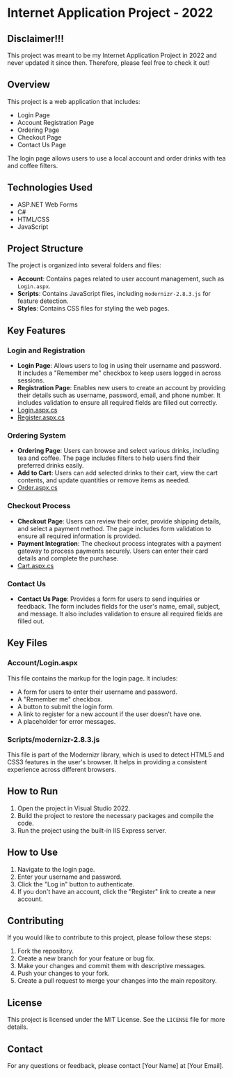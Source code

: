 # Internet Application Project - 2022

## Disclaimer!!!
This project was meant to be my Internet Application Project in 2022 and never updated it since then. Therefore, please feel free to check it out!

## Overview
This project is a web application that includes:
- Login Page
- Account Registration Page
- Ordering Page
- Checkout Page
- Contact Us Page

The login page allows users to use a local account and order drinks with tea and coffee filters.

## Technologies Used
- ASP.NET Web Forms
- C#
- HTML/CSS
- JavaScript

## Project Structure
The project is organized into several folders and files:

- **Account**: Contains pages related to user account management, such as `Login.aspx`.
- **Scripts**: Contains JavaScript files, including `modernizr-2.8.3.js` for feature detection.
- **Styles**: Contains CSS files for styling the web pages.

## Key Features


### Login and Registration
- **Login Page**: Allows users to log in using their username and password. It includes a "Remember me" checkbox to keep users logged in across sessions.
- **Registration Page**: Enables new users to create an account by providing their details such as username, password, email, and phone number. It includes validation to ensure all required fields are filled out correctly.
- [Login.aspx.cs](https://github.com/FirdausHisham/CoffeeWebsite2022/blob/92b18f4cb7475749de627d5778f3ffcdad0c1c39/Project/Account/Login.aspx.cs)
- [Register.aspx.cs](https://github.com/FirdausHisham/CoffeeWebsite2022/blob/92b18f4cb7475749de627d5778f3ffcdad0c1c39/Project/Account/Register.aspx.cs)

### Ordering System
- **Ordering Page**: Users can browse and select various drinks, including tea and coffee. The page includes filters to help users find their preferred drinks easily.
- **Add to Cart**: Users can add selected drinks to their cart, view the cart contents, and update quantities or remove items as needed.
- [Order.aspx.cs](https://github.com/FirdausHisham/CoffeeWebsite2022/blob/92b18f4cb7475749de627d5778f3ffcdad0c1c39/Project/HYSSOnline/Order.aspx.cs)

### Checkout Process
- **Checkout Page**: Users can review their order, provide shipping details, and select a payment method. The page includes form validation to ensure all required information is provided.
- **Payment Integration**: The checkout process integrates with a payment gateway to process payments securely. Users can enter their card details and complete the purchase.
- [Cart.aspx.cs](https://github.com/FirdausHisham/CoffeeWebsite2022/blob/92b18f4cb7475749de627d5778f3ffcdad0c1c39/Project/HYSSOnline/Cart.aspx.cs)

### Contact Us
- **Contact Us Page**: Provides a form for users to send inquiries or feedback. The form includes fields for the user's name, email, subject, and message. It also includes validation to ensure all required fields are filled out.

## Key Files
### Account/Login.aspx
This file contains the markup for the login page. It includes:
- A form for users to enter their username and password.
- A "Remember me" checkbox.
- A button to submit the login form.
- A link to register for a new account if the user doesn't have one.
- A placeholder for error messages.

### Scripts/modernizr-2.8.3.js
This file is part of the Modernizr library, which is used to detect HTML5 and CSS3 features in the user's browser. It helps in providing a consistent experience across different browsers.

## How to Run
1. Open the project in Visual Studio 2022.
2. Build the project to restore the necessary packages and compile the code.
3. Run the project using the built-in IIS Express server.

## How to Use
1. Navigate to the login page.
2. Enter your username and password.
3. Click the "Log in" button to authenticate.
4. If you don't have an account, click the "Register" link to create a new account.

## Contributing
If you would like to contribute to this project, please follow these steps:
1. Fork the repository.
2. Create a new branch for your feature or bug fix.
3. Make your changes and commit them with descriptive messages.
4. Push your changes to your fork.
5. Create a pull request to merge your changes into the main repository.

## License
This project is licensed under the MIT License. See the `LICENSE` file for more details.

## Contact
For any questions or feedback, please contact [Your Name] at [Your Email].
